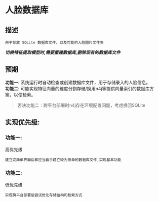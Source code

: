 # 人脸数据库
## 描述
    用于存放 SQLite 数据库文件，以及可能的人脸图片文件夹
***切换特征提取模型时,需要重建数据库,删除现有的数据库文件***
## 预期
**功能一**: 系统运行时自动检查或创建数据库文件，用于存储录入的人脸信息。  
**功能二**: 可能实现特征向量的维度分割存储/换用n4j等提供向量索引的数据库方案，以便检索。
> 否决功能二：跨平台部署时n4j存在环境配置问题，考虑换回SQLite
## 实现优先级:
### 功能一:
高优先级

    建立完简单界面后即应当着手建立较为简单的数据库文件,实现基本功能
### 功能二:
低优先级

    实现跨平台部署后尝试优化存储结构和检索方式